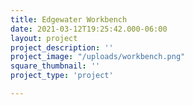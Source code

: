 ```yaml
---
title: Edgewater Workbench
date: 2021-03-12T19:25:42.000-06:00
layout: project
project_description: ''
project_image: "/uploads/workbench.png"
square_thumbnail: ''
project_type: 'project'

---
```

